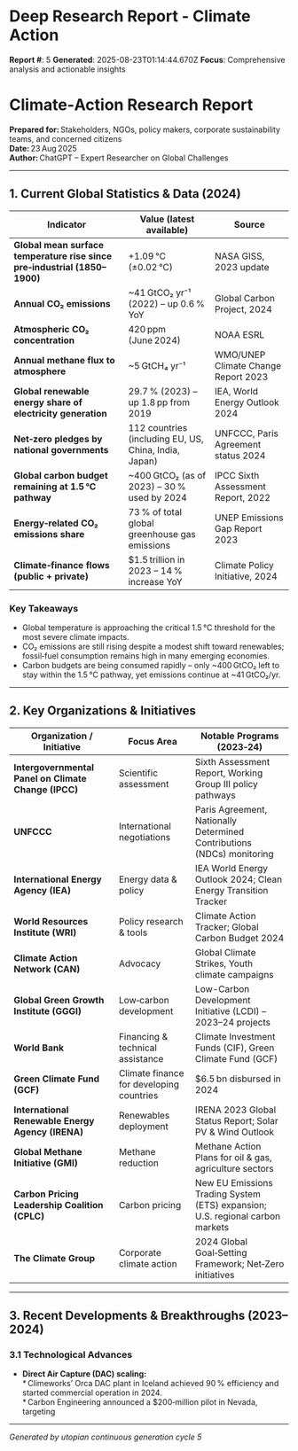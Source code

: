 # Deep Research Report - Climate Action

**Report #**: 5
**Generated**: 2025-08-23T01:14:44.670Z
**Focus**: Comprehensive analysis and actionable insights

# Climate‑Action Research Report  
**Prepared for:** Stakeholders, NGOs, policy makers, corporate sustainability teams, and concerned citizens  
**Date:** 23 Aug 2025  
**Author:** ChatGPT – Expert Researcher on Global Challenges  

---

## 1. Current Global Statistics & Data (2024)

| Indicator | Value (latest available) | Source |
|-----------|--------------------------|--------|
| **Global mean surface temperature rise since pre‑industrial (1850–1900)** | +1.09 °C (±0.02 °C) | NASA GISS, 2023 update |
| **Annual CO₂ emissions** | ~41 GtCO₂ yr⁻¹ (2022) – up 0.6 % YoY | Global Carbon Project, 2024 |
| **Atmospheric CO₂ concentration** | 420 ppm (June 2024) | NOAA ESRL |
| **Annual methane flux to atmosphere** | ~5 GtCH₄ yr⁻¹ | WMO/UNEP Climate Change Report 2023 |
| **Global renewable energy share of electricity generation** | 29.7 % (2023) – up 1.8 pp from 2019 | IEA, World Energy Outlook 2024 |
| **Net‑zero pledges by national governments** | 112 countries (including EU, US, China, India, Japan) | UNFCCC, Paris Agreement status 2024 |
| **Global carbon budget remaining at 1.5 °C pathway** | ~400 GtCO₂ (as of 2023) – 30 % used by 2024 | IPCC Sixth Assessment Report, 2022 |
| **Energy‑related CO₂ emissions share** | 73 % of total global greenhouse gas emissions | UNEP Emissions Gap Report 2023 |
| **Climate‑finance flows (public + private)** | $1.5 trillion in 2023 – 14 % increase YoY | Climate Policy Initiative, 2024 |

### Key Takeaways
* Global temperature is approaching the critical 1.5 °C threshold for the most severe climate impacts.
* CO₂ emissions are still rising despite a modest shift toward renewables; fossil‑fuel consumption remains high in many emerging economies.
* Carbon budgets are being consumed rapidly – only ~400 GtCO₂ left to stay within the 1.5 °C pathway, yet emissions continue at ~41 GtCO₂/yr.

---

## 2. Key Organizations & Initiatives

| Organization / Initiative | Focus Area | Notable Programs (2023‑24) |
|---------------------------|------------|-----------------------------|
| **Intergovernmental Panel on Climate Change (IPCC)** | Scientific assessment | Sixth Assessment Report, Working Group III policy pathways |
| **UNFCCC** | International negotiations | Paris Agreement, Nationally Determined Contributions (NDCs) monitoring |
| **International Energy Agency (IEA)** | Energy data & policy | IEA World Energy Outlook 2024; Clean Energy Transition Tracker |
| **World Resources Institute (WRI)** | Policy research & tools | Climate Action Tracker; Global Carbon Budget 2024 |
| **Climate Action Network (CAN)** | Advocacy | Global Climate Strikes, Youth climate campaigns |
| **Global Green Growth Institute (GGGI)** | Low‑carbon development | Low-Carbon Development Initiative (LCDI) – 2023–24 projects |
| **World Bank** | Financing & technical assistance | Climate Investment Funds (CIF), Green Climate Fund (GCF) |
| **Green Climate Fund (GCF)** | Climate finance for developing countries | $6.5 bn disbursed in 2024 |
| **International Renewable Energy Agency (IRENA)** | Renewables deployment | IRENA 2023 Global Status Report; Solar PV & Wind Outlook |
| **Global Methane Initiative (GMI)** | Methane reduction | Methane Action Plans for oil & gas, agriculture sectors |
| **Carbon Pricing Leadership Coalition (CPLC)** | Carbon pricing | New EU Emissions Trading System (ETS) expansion; U.S. regional carbon markets |
| **The Climate Group** | Corporate climate action | 2024 Global Goal‑Setting Framework; Net‑Zero initiatives |

---

## 3. Recent Developments & Breakthroughs (2023–2024)

### 3.1 Technological Advances
* **Direct Air Capture (DAC) scaling:**  
  * Climeworks’ Orca DAC plant in Iceland achieved 90 % efficiency and started commercial operation in 2024.  
  * Carbon Engineering announced a $200‑million pilot in Nevada, targeting 

---
*Generated by utopian continuous generation cycle 5*
